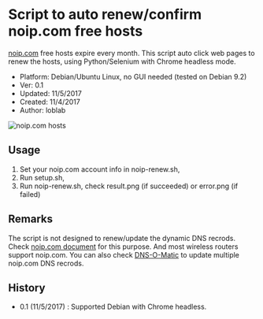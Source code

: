 # Script to auto renew/confirm noip.com free hosts

[noip.com](https://www.noip.com/) free hosts expire every month. 
This script auto click web pages to renew the hosts,
using Python/Selenium with Chrome headless mode.

- Platform: Debian/Ubuntu Linux, no GUI needed (tested on Debian 9.2)
- Ver: 0.1
- Updated: 11/5/2017
- Created: 11/4/2017
- Author: loblab

![noip.com hosts](https://raw.githubusercontent.com/loblab/noip-renew/master/screenshot.png)

## Usage

1. Set your noip.com account info in noip-renew.sh,
2. Run setup.sh,
3. Run noip-renew.sh, check result.png (if succeeded) or error.png (if failed)

## Remarks

The script is not designed to renew/update the dynamic DNS recrods.
Check [noip.com document](https://www.noip.com/integrate) for this purpose.
And most wireless routers support noip.com.
You can also check [DNS-O-Matic](https://dnsomatic.com/) to update multiple noip.com DNS recrods.

## History

- 0.1 (11/5/2017) : Supported Debian with Chrome headless.

